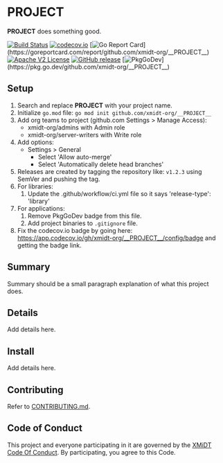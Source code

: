 # __PROJECT__

__PROJECT__ does something good.

[![Build Status](https://github.com/xmidt-org/__PROJECT__/workflows/CI/badge.svg)](https://github.com/xmidt-org/__PROJECT__/actions)
[![codecov.io](http://codecov.io/github/xmidt-org/__PROJECT__/coverage.svg?branch=main)](http://codecov.io/github/xmidt-org/__PROJECT__?branch=main)
[![Go Report Card](https://goreportcard.com/badge/github.com/xmidt-org/__PROJECT__)](https://goreportcard.com/report/github.com/xmidt-org/__PROJECT__)
[![Apache V2 License](http://img.shields.io/badge/license-Apache%20V2-blue.svg)](https://github.com/xmidt-org/__PROJECT__/blob/main/LICENSE)
[![GitHub release](https://img.shields.io/github/release/xmidt-org/__PROJECT__.svg)](CHANGELOG.md)
[![PkgGoDev](https://pkg.go.dev/badge/github.com/xmidt-org/__PROJECT__)](https://pkg.go.dev/github.com/xmidt-org/__PROJECT__)

## Setup

1. Search and replace __PROJECT__ with your project name.
1. Initialize `go.mod` file: `go mod init github.com/xmidt-org/__PROJECT__`
1. Add org teams to project (github.com Settings > Manage Access): 
    - xmidt-org/admins with Admin role
    - xmidt-org/server-writers with Write role
1. Add options:
    - Settings > General
        - Select 'Allow auto-merge'
        - Select 'Automatically delete head branches'
1. Releases are created by tagging the repository like: `v1.2.3` using SemVer and pushing the tag.
1. For libraries:
    1. Update the .github/workflow/ci.yml file so it says 'release-type': 'library'
1. For applications:
    1. Remove PkgGoDev badge from this file.
    1. Add project binaries to `.gitignore` file.
1. Fix the codecov.io badge by going here: https://app.codecov.io/gh/xmidt-org/__PROJECT__/config/badge and getting the badge link.


## Summary

Summary should be a small paragraph explanation of what this project does.

## Details

Add details here.

## Install

Add details here.

## Contributing

Refer to [CONTRIBUTING.md](CONTRIBUTING.md).

## Code of Conduct

This project and everyone participating in it are governed by the [XMiDT Code Of Conduct](https://xmidt.io/docs/community/code_of_conduct/). 
By participating, you agree to this Code.

